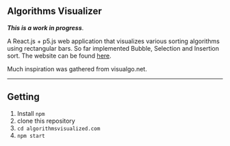 ## Algorithms Visualizer

***This is a work in progress***.

A React.js + p5.js web application that visualizes various sorting algorithms using rectangular bars. So far implemented Bubble, Selection and Insertion sort.
The website can be found [here](https://github.com/vehjelmtvedt/algorithmsvisualized.com).

Much inspiration was gathered from visualgo.net.

___

## Getting
1. Install ```npm```
2. clone this repository
3. ```cd algorithmsvisualized.com```
4. ```npm start```
